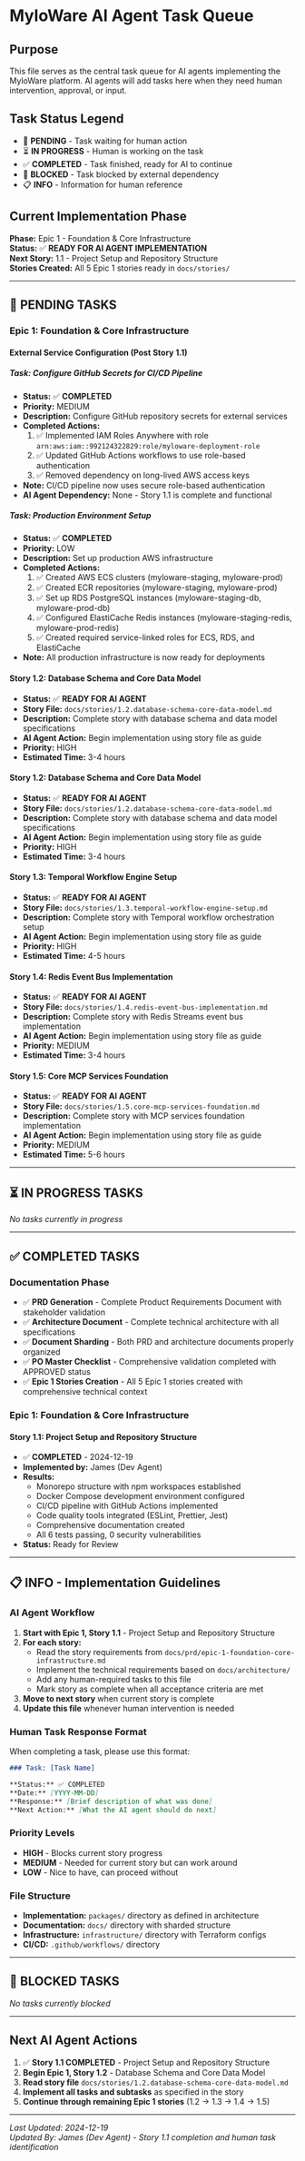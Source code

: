 # MyloWare AI Agent Task Queue

## Purpose

This file serves as the central task queue for AI agents implementing the MyloWare platform. AI agents will add tasks here when they need human intervention, approval, or input.

## Task Status Legend

- 🔄 **PENDING** - Task waiting for human action
- ⏳ **IN PROGRESS** - Human is working on the task
- ✅ **COMPLETED** - Task finished, ready for AI to continue
- 🚫 **BLOCKED** - Task blocked by external dependency
- 📋 **INFO** - Information for human reference

## Current Implementation Phase

**Phase:** Epic 1 - Foundation & Core Infrastructure  
**Status:** ✅ **READY FOR AI AGENT IMPLEMENTATION**  
**Next Story:** 1.1 - Project Setup and Repository Structure  
**Stories Created:** All 5 Epic 1 stories ready in `docs/stories/`

---

## 🔄 PENDING TASKS

### Epic 1: Foundation & Core Infrastructure

#### External Service Configuration (Post Story 1.1)

##### Task: Configure GitHub Secrets for CI/CD Pipeline

- **Status:** ✅ **COMPLETED**
- **Priority:** MEDIUM
- **Description:** Configure GitHub repository secrets for external services
- **Completed Actions:**
  1. ✅ Implemented IAM Roles Anywhere with role `arn:aws:iam::992124322829:role/myloware-deployment-role`
  2. ✅ Updated GitHub Actions workflows to use role-based authentication
  3. ✅ Removed dependency on long-lived AWS access keys
- **Note:** CI/CD pipeline now uses secure role-based authentication
- **AI Agent Dependency:** None - Story 1.1 is complete and functional

##### Task: Production Environment Setup

- **Status:** ✅ **COMPLETED**
- **Priority:** LOW
- **Description:** Set up production AWS infrastructure
- **Completed Actions:**
  1. ✅ Created AWS ECS clusters (myloware-staging, myloware-prod)
  2. ✅ Created ECR repositories (myloware-staging, myloware-prod)
  3. ✅ Set up RDS PostgreSQL instances (myloware-staging-db, myloware-prod-db)
  4. ✅ Configured ElastiCache Redis instances (myloware-staging-redis, myloware-prod-redis)
  5. ✅ Created required service-linked roles for ECS, RDS, and ElastiCache
- **Note:** All production infrastructure is now ready for deployments

#### Story 1.2: Database Schema and Core Data Model

- **Status:** ✅ **READY FOR AI AGENT**
- **Story File:** `docs/stories/1.2.database-schema-core-data-model.md`
- **Description:** Complete story with database schema and data model specifications
- **AI Agent Action:** Begin implementation using story file as guide
- **Priority:** HIGH
- **Estimated Time:** 3-4 hours

#### Story 1.2: Database Schema and Core Data Model

- **Status:** ✅ **READY FOR AI AGENT**
- **Story File:** `docs/stories/1.2.database-schema-core-data-model.md`
- **Description:** Complete story with database schema and data model specifications
- **AI Agent Action:** Begin implementation using story file as guide
- **Priority:** HIGH
- **Estimated Time:** 3-4 hours

#### Story 1.3: Temporal Workflow Engine Setup

- **Status:** ✅ **READY FOR AI AGENT**
- **Story File:** `docs/stories/1.3.temporal-workflow-engine-setup.md`
- **Description:** Complete story with Temporal workflow orchestration setup
- **AI Agent Action:** Begin implementation using story file as guide
- **Priority:** HIGH
- **Estimated Time:** 4-5 hours

#### Story 1.4: Redis Event Bus Implementation

- **Status:** ✅ **READY FOR AI AGENT**
- **Story File:** `docs/stories/1.4.redis-event-bus-implementation.md`
- **Description:** Complete story with Redis Streams event bus implementation
- **AI Agent Action:** Begin implementation using story file as guide
- **Priority:** MEDIUM
- **Estimated Time:** 3-4 hours

#### Story 1.5: Core MCP Services Foundation

- **Status:** ✅ **READY FOR AI AGENT**
- **Story File:** `docs/stories/1.5.core-mcp-services-foundation.md`
- **Description:** Complete story with MCP services foundation implementation
- **AI Agent Action:** Begin implementation using story file as guide
- **Priority:** MEDIUM
- **Estimated Time:** 5-6 hours

---

## ⏳ IN PROGRESS TASKS

_No tasks currently in progress_

---

## ✅ COMPLETED TASKS

### Documentation Phase

- ✅ **PRD Generation** - Complete Product Requirements Document with stakeholder validation
- ✅ **Architecture Document** - Complete technical architecture with all specifications
- ✅ **Document Sharding** - Both PRD and architecture documents properly organized
- ✅ **PO Master Checklist** - Comprehensive validation completed with APPROVED status
- ✅ **Epic 1 Stories Creation** - All 5 Epic 1 stories created with comprehensive technical context

### Epic 1: Foundation & Core Infrastructure

#### Story 1.1: Project Setup and Repository Structure

- ✅ **COMPLETED** - 2024-12-19
- **Implemented by:** James (Dev Agent)
- **Results:**
  - Monorepo structure with npm workspaces established
  - Docker Compose development environment configured
  - CI/CD pipeline with GitHub Actions implemented
  - Code quality tools integrated (ESLint, Prettier, Jest)
  - Comprehensive documentation created
  - All 6 tests passing, 0 security vulnerabilities
- **Status:** Ready for Review

---

## 📋 INFO - Implementation Guidelines

### AI Agent Workflow

1. **Start with Epic 1, Story 1.1** - Project Setup and Repository Structure
2. **For each story:**
   - Read the story requirements from `docs/prd/epic-1-foundation-core-infrastructure.md`
   - Implement the technical requirements based on `docs/architecture/`
   - Add any human-required tasks to this file
   - Mark story as complete when all acceptance criteria are met
3. **Move to next story** when current story is complete
4. **Update this file** whenever human intervention is needed

### Human Task Response Format

When completing a task, please use this format:

```markdown
### Task: [Task Name]

**Status:** ✅ COMPLETED  
**Date:** [YYYY-MM-DD]  
**Response:** [Brief description of what was done]  
**Next Action:** [What the AI agent should do next]
```

### Priority Levels

- **HIGH** - Blocks current story progress
- **MEDIUM** - Needed for current story but can work around
- **LOW** - Nice to have, can proceed without

### File Structure

- **Implementation:** `packages/` directory as defined in architecture
- **Documentation:** `docs/` directory with sharded structure
- **Infrastructure:** `infrastructure/` directory with Terraform configs
- **CI/CD:** `.github/workflows/` directory

---

## 🚫 BLOCKED TASKS

_No tasks currently blocked_

---

## Next AI Agent Actions

1. ✅ **Story 1.1 COMPLETED** - Project Setup and Repository Structure
2. **Begin Epic 1, Story 1.2** - Database Schema and Core Data Model
3. **Read story file** `docs/stories/1.2.database-schema-core-data-model.md`
4. **Implement all tasks and subtasks** as specified in the story
5. **Continue through remaining Epic 1 stories** (1.2 → 1.3 → 1.4 → 1.5)

---

_Last Updated: 2024-12-19_  
_Updated By: James (Dev Agent) - Story 1.1 completion and human task identification_

